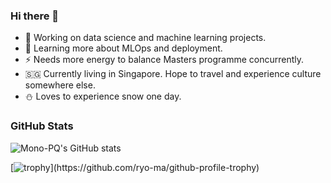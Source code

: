 ### Hi there 👋

<!--
**Mono-PQ/Mono-PQ** is a ✨ _special_ ✨ repository because its `README.md` (this file) appears on your GitHub profile.

Here are some ideas to get you started: 
- 👯 I’m looking to collaborate on ...
- 🤔 I’m looking for help with ...
- 💬 Ask me about ...
- 📫 How to reach me: ...
- 😄 Pronouns: ...
-->

- 🔭 Working on data science and machine learning projects. 
- 🌱 Learning more about MLOps and deployment.
- ⚡ Needs more energy to balance Masters programme concurrently.  
- 🇸🇬 Currently living in Singapore. Hope to travel and experience culture somewhere else.
- ⛄️ Loves to experience snow one day.


### GitHub Stats

![Mono-PQ's GitHub stats](https://github-readme-stats.vercel.app/api?username=mono-pq&show_icons=true&theme=dracula)

[![trophy](https://github-profile-trophy.vercel.app/?username=mono-pq&theme=onedark&rank=-?)](https://github.com/ryo-ma/github-profile-trophy)
